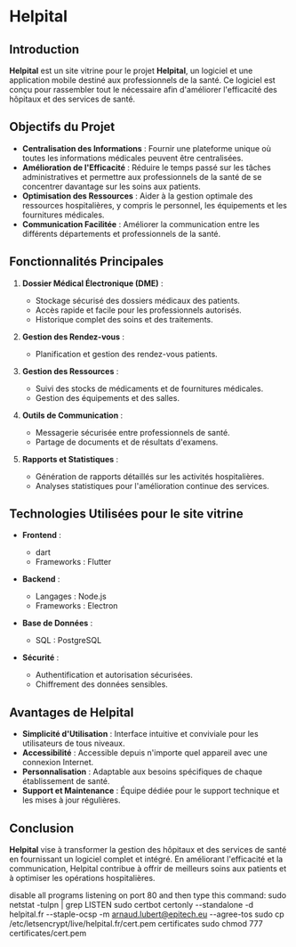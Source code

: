 # Helpital

## Introduction

**Helpital** est un site vitrine pour le projet **Helpital**, un logiciel et une application mobile destiné aux professionnels de la santé. Ce logiciel est conçu pour rassembler tout le nécessaire afin d'améliorer l'efficacité des hôpitaux et des services de santé.

## Objectifs du Projet

- **Centralisation des Informations** : Fournir une plateforme unique où toutes les informations médicales peuvent être centralisées.
- **Amélioration de l'Efficacité** : Réduire le temps passé sur les tâches administratives et permettre aux professionnels de la santé de se concentrer davantage sur les soins aux patients.
- **Optimisation des Ressources** : Aider à la gestion optimale des ressources hospitalières, y compris le personnel, les équipements et les fournitures médicales.
- **Communication Facilitée** : Améliorer la communication entre les différents départements et professionnels de la santé.

## Fonctionnalités Principales

1. **Dossier Médical Électronique (DME)** :
   - Stockage sécurisé des dossiers médicaux des patients.
   - Accès rapide et facile pour les professionnels autorisés.
   - Historique complet des soins et des traitements.

2. **Gestion des Rendez-vous** :
   - Planification et gestion des rendez-vous patients.

3. **Gestion des Ressources** :
   - Suivi des stocks de médicaments et de fournitures médicales.
   - Gestion des équipements et des salles.

4. **Outils de Communication** :
   - Messagerie sécurisée entre professionnels de santé.
   - Partage de documents et de résultats d'examens.

5. **Rapports et Statistiques** :
   - Génération de rapports détaillés sur les activités hospitalières.
   - Analyses statistiques pour l'amélioration continue des services.

## Technologies Utilisées pour le site vitrine

- **Frontend** :
  - dart
  - Frameworks : Flutter

- **Backend** :
  - Langages : Node.js
  - Frameworks : Electron

- **Base de Données** :
  - SQL : PostgreSQL

- **Sécurité** :
  - Authentification et autorisation sécurisées.
  - Chiffrement des données sensibles.

## Avantages de Helpital

- **Simplicité d'Utilisation** : Interface intuitive et conviviale pour les utilisateurs de tous niveaux.
- **Accessibilité** : Accessible depuis n'importe quel appareil avec une connexion Internet.
- **Personnalisation** : Adaptable aux besoins spécifiques de chaque établissement de santé.
- **Support et Maintenance** : Équipe dédiée pour le support technique et les mises à jour régulières.

## Conclusion

**Helpital** vise à transformer la gestion des hôpitaux et des services de santé en fournissant un logiciel complet et intégré. En améliorant l'efficacité et la communication, Helpital contribue à offrir de meilleurs soins aux patients et à optimiser les opérations hospitalières.


disable all programs listening on port 80 and then type this command:
sudo netstat -tulpn | grep LISTEN
sudo certbot certonly --standalone -d helpital.fr --staple-ocsp -m arnaud.lubert@epitech.eu --agree-tos
sudo cp /etc/letsencrypt/live/helpital.fr/cert.pem certificates
sudo chmod 777 certificates/cert.pem

